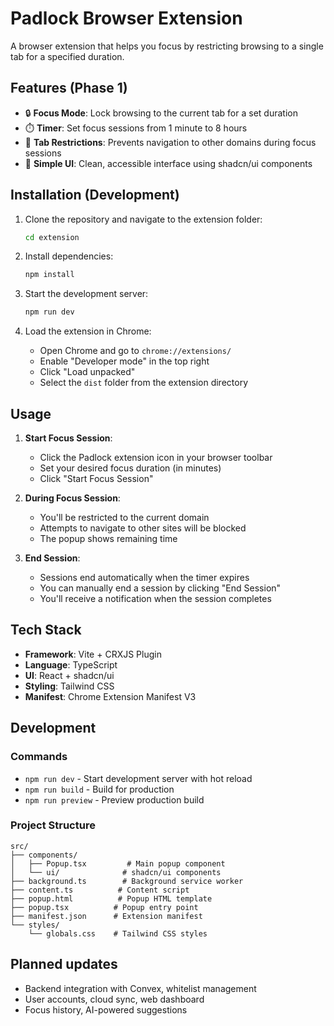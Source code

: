 # Padlock Browser Extension

A browser extension that helps you focus by restricting browsing to a single tab for a specified duration.

## Features (Phase 1)

- 🔒 **Focus Mode**: Lock browsing to the current tab for a set duration
- ⏱️ **Timer**: Set focus sessions from 1 minute to 8 hours
- 🚫 **Tab Restrictions**: Prevents navigation to other domains during focus sessions
- 🎯 **Simple UI**: Clean, accessible interface using shadcn/ui components

## Installation (Development)

1. Clone the repository and navigate to the extension folder:
   ```bash
   cd extension
   ```

2. Install dependencies:
   ```bash
   npm install
   ```

3. Start the development server:
   ```bash
   npm run dev
   ```

4. Load the extension in Chrome:
   - Open Chrome and go to `chrome://extensions/`
   - Enable "Developer mode" in the top right
   - Click "Load unpacked"
   - Select the `dist` folder from the extension directory

## Usage

1. **Start Focus Session**:
   - Click the Padlock extension icon in your browser toolbar
   - Set your desired focus duration (in minutes)
   - Click "Start Focus Session"

2. **During Focus Session**:
   - You'll be restricted to the current domain
   - Attempts to navigate to other sites will be blocked
   - The popup shows remaining time

3. **End Session**:
   - Sessions end automatically when the timer expires
   - You can manually end a session by clicking "End Session"
   - You'll receive a notification when the session completes

## Tech Stack

- **Framework**: Vite + CRXJS Plugin
- **Language**: TypeScript
- **UI**: React + shadcn/ui
- **Styling**: Tailwind CSS
- **Manifest**: Chrome Extension Manifest V3

## Development

### Commands

- `npm run dev` - Start development server with hot reload
- `npm run build` - Build for production
- `npm run preview` - Preview production build

### Project Structure

```
src/
├── components/
│   ├── Popup.tsx         # Main popup component
│   └── ui/              # shadcn/ui components
├── background.ts        # Background service worker
├── content.ts          # Content script
├── popup.html          # Popup HTML template
├── popup.tsx          # Popup entry point
├── manifest.json      # Extension manifest
└── styles/
    └── globals.css    # Tailwind CSS styles
```

## Planned updates
- Backend integration with Convex, whitelist management
- User accounts, cloud sync, web dashboard
- Focus history, AI-powered suggestions
